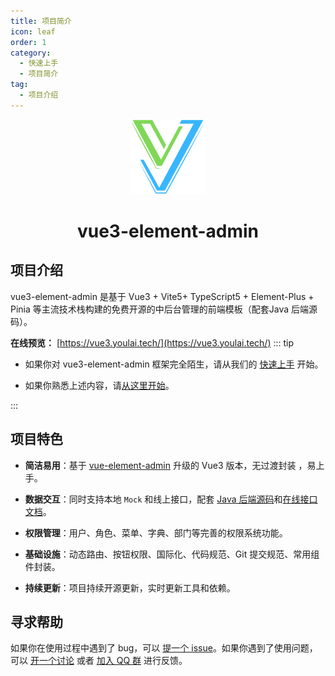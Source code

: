 ```yaml
---
title: 项目简介
icon: leaf
order: 1
category:
  - 快速上手
  - 项目简介
tag:
  - 项目介绍
---
```



<div align="center">
  <img alt="vue3-element-admin Logo" width="120" height="120" src="/assets/image/v3-logo.png">
  <h1>vue3-element-admin</h1>
</div>


## 项目介绍

vue3-element-admin 是基于 Vue3 + Vite5+ TypeScript5 + Element-Plus + Pinia 等主流技术栈构建的免费开源的中后台管理的前端模板（配套Java 后端源码）。

**在线预览：** [https://vue3.youlai.tech/](https://vue3.youlai.tech/)
::: tip

- 如果你对 vue3-element-admin 框架完全陌生，请从我们的 [快速上手](../get-started/README.md) 开始。

- 如果你熟悉上述内容，请[从这里开始](./intro/intro.md)。

:::



## 项目特色

- **简洁易用**：基于 [vue-element-admin](https://gitee.com/panjiachen/vue-element-admin) 升级的 Vue3 版本，无过渡封装 ，易上手。

- **数据交互**：同时支持本地 `Mock` 和线上接口，配套 [Java 后端源码](https://gitee.com/youlaiorg/youlai-boot)和[在线接口文档](https://www.apifox.cn/apidoc/shared-195e783f-4d85-4235-a038-eec696de4ea5)。

- **权限管理**：用户、角色、菜单、字典、部门等完善的权限系统功能。

- **基础设施**：动态路由、按钮权限、国际化、代码规范、Git 提交规范、常用组件封装。

- **持续更新**：项目持续开源更新，实时更新工具和依赖。

## 寻求帮助

如果你在使用过程中遇到了 bug，可以 [提一个 issue](https://github.com/vuepress-theme-hope/vuepress-theme-hope/issues)。如果你遇到了使用问题，可以 [开一个讨论](https://github.com/orgs/vuepress-theme-hope/discussions) 或者 [加入 QQ 群](https://jq.qq.com/?_wv=1027&k=rATJyxGK)  进行反馈。
